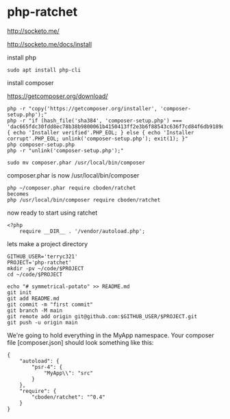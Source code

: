 # php-ratchet

http://socketo.me/

http://socketo.me/docs/install

install php
```
sudo apt install php-cli
```

install composer

https://getcomposer.org/download/

```
php -r "copy('https://getcomposer.org/installer', 'composer-setup.php');"
php -r "if (hash_file('sha384', 'composer-setup.php') === 'dac665fdc30fdd8ec78b38b9800061b4150413ff2e3b6f88543c636f7cd84f6db9189d43a81e5503cda447da73c7e5b6') { echo 'Installer verified'.PHP_EOL; } else { echo 'Installer corrupt'.PHP_EOL; unlink('composer-setup.php'); exit(1); }"
php composer-setup.php
php -r "unlink('composer-setup.php');"
```

```
sudo mv composer.phar /usr/local/bin/composer
```

composer.phar is now /usr/local/bin/composer 

```
php ~/composer.phar require cboden/ratchet
becomes 
php /usr/local/bin/composer require cboden/ratchet
```

now ready to start using ratchet
```
<?php
    require __DIR__ . '/vendor/autoload.php';
```

lets make a project directory
```
GITHUB_USER='terryc321'
PROJECT='php-ratchet'
mkdir -pv ~/code/$PROJECT
cd ~/code/$PROJECT

echo "# symmetrical-potato" >> README.md
git init
git add README.md
git commit -m "first commit"
git branch -M main
git remote add origin git@github.com:$GITHUB_USER/$PROJECT.git
git push -u origin main
```


We're going to hold everything in the MyApp namespace. Your composer file [composer.json] should look something like this:

```
{
    "autoload": {
        "psr-4": {
            "MyApp\\": "src"
        }
    },
    "require": {
        "cboden/ratchet": "^0.4"
    }
}
```


